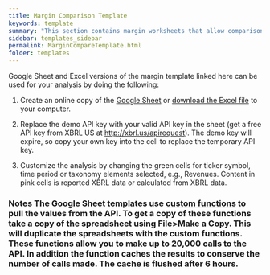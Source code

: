 ```yaml
---
title: Margin Comparison Template
keywords: template
summary: "This section contains margin worksheets that allow comparison of net income margins. The templates show how revenue and net income can be extracted from XBRL data."
sidebar: templates_sidebar
permalink: MarginCompareTemplate.html
folder: templates
---
```


Google Sheet and Excel versions of the margin template linked here can be used for your analysis by doing the following: 

1. Create an online copy of the <a href="https://docs.google.com/spreadsheets/d/13nOp54sRr0T9VYdVF1_FUTc8MBeb-T5Ii48UPGKKlE0/edit?usp=sharing" target="_blank">Google Sheet</a> or [download the Excel file](https://github.com/xbrlus/data_analysis_toolkit/blob/master/templates/MarginCompare.xlsm?raw=true) to your computer. 

2. Replace the demo API key with your valid API key in the sheet (get a free API key from XBRL US at http://xbrl.us/apirequest). The demo key will expire, so copy your own key into the cell to replace the temporary API key.

3. Customize the analysis by changing the green cells for ticker symbol, time period or taxonomy elements selected, e.g., Revenues. Content in pink cells is reported XBRL data or calculated from XBRL data.

### Notes The Google Sheet templates use [custom functions](gsheetFunctions) to pull the values from the API.  To get a copy of these functions take a copy of the spreadsheet using File>Make a Copy. This will duplicate the spreadsheets with  the custom functions.  These functions allow you to make up to 20,000 calls to the API.  In addition the function caches the results to conserve the number of calls made. The cache is flushed after 6 hours.